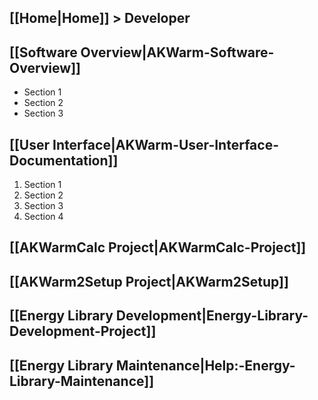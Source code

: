 ## [[Home|Home]] > Developer

## [[Software Overview|AKWarm-Software-Overview]]

- Section 1
- Section 2
- Section 3

## [[User Interface|AKWarm-User-Interface-Documentation]]

1. Section 1
2. Section 2
3. Section 3
4. Section 4

## [[AKWarmCalc Project|AKWarmCalc-Project]]

## [[AKWarm2Setup Project|AKWarm2Setup]]

## [[Energy Library Development|Energy-Library-Development-Project]]

## [[Energy Library Maintenance|Help:-Energy-Library-Maintenance]]